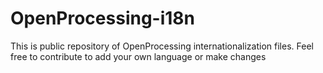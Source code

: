 # OpenProcessing-i18n
This is public repository of OpenProcessing internationalization files. Feel free to contribute to add your own language or make changes
